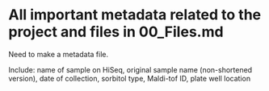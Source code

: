# All important metadata related to the project and files in 00_Files.md

Need to make a metadata file.

Include: name of sample on HiSeq, original sample name (non-shortened version), date of collection, sorbitol type, Maldi-tof ID, plate well location
